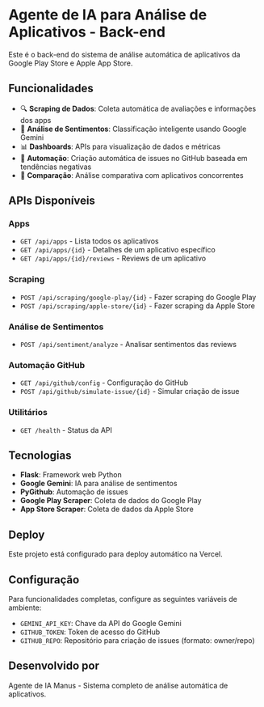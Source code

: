 # Agente de IA para Análise de Aplicativos - Back-end

Este é o back-end do sistema de análise automática de aplicativos da Google Play Store e Apple App Store.

## Funcionalidades

- 🔍 **Scraping de Dados**: Coleta automática de avaliações e informações dos apps
- 🤖 **Análise de Sentimentos**: Classificação inteligente usando Google Gemini
- 📊 **Dashboards**: APIs para visualização de dados e métricas
- 🚨 **Automação**: Criação automática de issues no GitHub baseada em tendências negativas
- 🔄 **Comparação**: Análise comparativa com aplicativos concorrentes

## APIs Disponíveis

### Apps
- `GET /api/apps` - Lista todos os aplicativos
- `GET /api/apps/{id}` - Detalhes de um aplicativo específico
- `GET /api/apps/{id}/reviews` - Reviews de um aplicativo

### Scraping
- `POST /api/scraping/google-play/{id}` - Fazer scraping do Google Play
- `POST /api/scraping/apple-store/{id}` - Fazer scraping da Apple Store

### Análise de Sentimentos
- `POST /api/sentiment/analyze` - Analisar sentimentos das reviews

### Automação GitHub
- `GET /api/github/config` - Configuração do GitHub
- `POST /api/github/simulate-issue/{id}` - Simular criação de issue

### Utilitários
- `GET /health` - Status da API

## Tecnologias

- **Flask**: Framework web Python
- **Google Gemini**: IA para análise de sentimentos
- **PyGithub**: Automação de issues
- **Google Play Scraper**: Coleta de dados do Google Play
- **App Store Scraper**: Coleta de dados da Apple Store

## Deploy

Este projeto está configurado para deploy automático na Vercel.

## Configuração

Para funcionalidades completas, configure as seguintes variáveis de ambiente:

- `GEMINI_API_KEY`: Chave da API do Google Gemini
- `GITHUB_TOKEN`: Token de acesso do GitHub
- `GITHUB_REPO`: Repositório para criação de issues (formato: owner/repo)

## Desenvolvido por

Agente de IA Manus - Sistema completo de análise automática de aplicativos.

